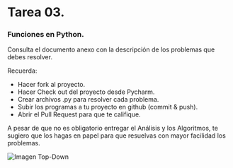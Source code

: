 # Tarea 03.

### Funciones en Python.

Consulta el documento anexo con la descripción de los problemas que debes resolver.

Recuerda:
* Hacer fork al proyecto.
* Hacer Check out del proyecto desde Pycharm.
* Crear archivos .py para resolver cada problema.
* Subir los programas a tu proyecto en github (commit & push).
* Abrir el Pull Request para que te califique.

A pesar de que no es obligatorio entregar el Análisis y los Algoritmos, te sugiero que los hagas en papel para que resuelvas con mayor facilidad los problemas.

![Imagen Top-Down](https://upload.wikimedia.org/wikipedia/commons/thumb/6/61/Top-down_structure_diagram.svg/500px-Top-down_structure_diagram.svg.png)
